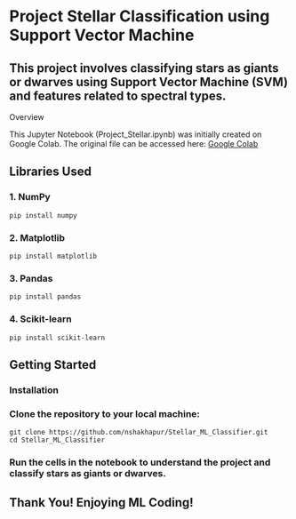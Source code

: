 # Project Stellar Classification using Support Vector Machine

## This project involves classifying stars as giants or dwarves using Support Vector Machine (SVM) and features related to spectral types.
Overview

This Jupyter Notebook (Project_Stellar.ipynb) was initially created on Google Colab. The original file can be accessed here: [Google Colab](https://colab.research.google.com/drive/15J02qDs34XujzJ7KI39eEzeLDGnr39cq?usp=sharing)

## Libraries Used

### 1. NumPy
    pip install numpy

### 2. Matplotlib
    pip install matplotlib
    
### 3. Pandas
    pip install pandas
    
### 4. Scikit-learn
    pip install scikit-learn

## Getting Started
### Installation

### Clone the repository to your local machine:

    git clone https://github.com/nshakhapur/Stellar_ML_Classifier.git
    cd Stellar_ML_Classifier


### Run the cells in the notebook to understand the project and classify stars as giants or dwarves.



## Thank You! Enjoying ML Coding!
